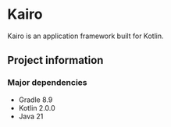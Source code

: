 # Kairo

Kairo is an application framework built for Kotlin.

## Project information

### Major dependencies

- Gradle 8.9
- Kotlin 2.0.0
- Java 21
